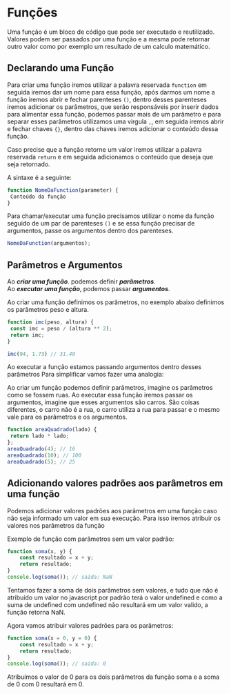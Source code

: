 # Funções

Uma função é um bloco de código que pode ser executado e reutilizado. Valores podem ser passados por uma função e a mesma pode retornar outro valor como por exemplo um resultado de um calculo matemático.

## Declarando uma Função

Para criar uma função iremos utilizar a palavra reservada `function`  em seguida iremos dar um nome para essa função, após darmos um nome a função iremos abrir e fechar parenteses `()`, dentro desses parenteses iremos adicionar os parâmetros, que serão responsáveis por inserir dados para alimentar essa função, podemos passar mais de um parâmetro e para separar esses parâmetros utilizamos uma virgula `,`, em seguida iremos abrir e fechar chaves `{}`, dentro das chaves iremos adicionar o conteúdo dessa função.

Caso precise que a função retorne um valor iremos utilizar a palavra reservada `return` e em seguida adicionamos o conteúdo que deseja que seja retornado.

A sintaxe é a seguinte:

```js
function NomeDaFunction(parameter) {
 Conteúdo da função
}
```

Para chamar/executar uma função precisamos utilizar o nome da função seguido de um par de parenteses `()` e se essa função precisar de argumentos, passe os argumentos dentro dos parenteses.

```js
NomeDaFunction(argumentos);
```

## Parâmetros e Argumentos

Ao ***criar uma função***. podemos definir  ***parâmetros***.  
Ao ***executar uma função***, podemos passar ***argumentos***.

Ao criar uma função definimos os parâmetros, no exemplo abaixo definimos os parâmetros peso e altura.

```js
function imc(peso, altura) {
 const imc = peso / (altura ** 2);
 return imc;
}

imc(94, 1.73) // 31.40
```

Ao executar a função estamos passando argumentos dentro desses parâmetros
Para simplificar vamos fazer uma analogia:

Ao criar um função podemos definir parâmetros, imagine os parâmetros como se fossem ruas. Ao executar essa função iremos passar os argumentos, imagine que esses argumentos são carros. São coisas diferentes, o carro não é a rua, o carro utiliza a rua para passar e o mesmo vale para os parâmetros e os argumentos.

```js
function areaQuadrado(lado) {
 return lado * lado;
};
areaQuadrado(4); // 16
areaQuadrado(10); // 100
areaQuadrado(5); // 25
```

## Adicionando valores padrões aos parâmetros em uma função

Podemos adicionar valores padrões aos parâmetros em uma função caso não seja informado um valor em sua execução. Para isso iremos atribuir os valores nos parâmetros da função

Exemplo de função com parâmetros sem um valor padrão:

```js
function soma(x, y) {
    const resultado = x + y;
    return resultado;
}
console.log(soma()); // saída: NaN
```

Tentamos fazer a soma de dois parâmetros sem valores, e tudo que não é atribuído um valor no javascript por padrão terá o valor undefined e como a suma de undefined com undefined não resultará em um valor valido, a função retorna NaN.

Agora vamos atribuir valores padrões para os parâmetros:

```js
function soma(x = 0, y = 0) {
    const resultado = x + y;
    return resultado;
}
console.log(soma()); // saída: 0
```
Atribuímos o valor de 0 para os dois parâmetros da função soma e a soma de 0 com 0 resultará em 0.
